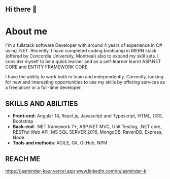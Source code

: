 ## Hi there 👋

<!--
**jasminder-k/jasminder-k** is a ✨ _special_ ✨ repository because its `README.md` (this file) appears on your GitHub profile.

Here are some ideas to get you started:

- 🔭 I’m currently working on ...
- 🌱 I’m currently learning ...
- 👯 I’m looking to collaborate on ...
- 🤔 I’m looking for help with ...
- 💬 Ask me about ...
- 📫 How to reach me: ...
- 😄 Pronouns: ...
- ⚡ Fun fact: ...
-->
# About me
 I'm a fullstack software Developer with around 4 years of experience in C# using .NET. Recently, I have completed coding bootcamp in MERN stack (offered by Concordia University, Montreal) also to expand my skill sets. I consider myself to be a quick learner and as a self-learner learnt ASP.NET CORE and ENTITY FRAMEWORK CORE.

 I have the ability to work both in team and independently. Currently, looking for new and interesting opportunities to use my skills by offering services as a freelancer or a full-time developer.

## SKILLS AND ABILITIES
- **Front-end**: Angular 14, React.js, Javascript and Typescript, HTML, CSS, Bootstrap
- **Back-end**: .NET framework 7+, ASP.NET MVC, Unit Testing, .NET core, RESTful Web API, MS SQL SERVER 2016, MongoDB, RavenDB, Express, Node
- **Tools and methods**: AGILE, Git, GitHub, NPM

## REACH ME
https://jasminder-kaur.vercel.app  www.linkedin.com/in/jasminder-k
